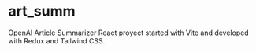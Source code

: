 # art_summ
OpenAI Article Summarizer React proyect started with Vite and developed with Redux and Tailwind CSS.
